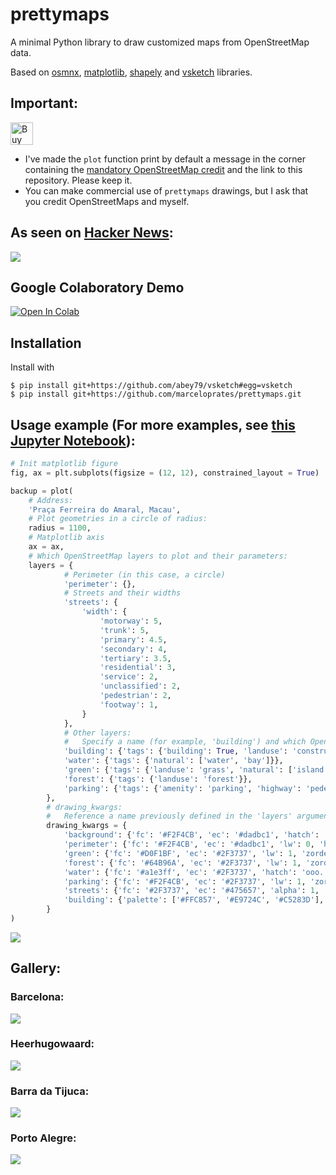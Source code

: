# prettymaps

A minimal Python library to draw customized maps from OpenStreetMap data.

Based on [osmnx](https://github.com/gboeing/osmnx), [matplotlib](https://matplotlib.org/), [shapely](https://shapely.readthedocs.io/en/stable/index.html) and [vsketch](https://github.com/abey79/vsketch) libraries.

## Important:

<a href='https://ko-fi.com/marceloprates_' target='_blank'><img height='36' style='border:0px;height:36px;' src='https://cdn.ko-fi.com/cdn/kofi1.png?v=3' border='0' alt='Buy Me a Coffee at ko-fi.com' /></a>

- I've made the `plot` function print by default a message in the corner containing the [mandatory OpenStreetMap credit](https://www.openstreetmap.org/copyright) and the link to this repository. Please keep it.
- You can make commercial use of `prettymaps` drawings, but I ask that you credit OpenStreetMaps and myself.

## As seen on [Hacker News](https://web.archive.org/web/20210825160918/https://news.ycombinator.com/news):
![](prints/hackernews-prettymaps.png)

## Google Colaboratory Demo

[![Open In Colab](https://colab.research.google.com/assets/colab-badge.svg)](https://colab.research.google.com/github/marceloprates/prettymaps/blob/master/notebooks/examples.ipynb)

## Installation

Install with

```
$ pip install git+https://github.com/abey79/vsketch#egg=vsketch
$ pip install git+https://github.com/marceloprates/prettymaps.git
```

## Usage example (For more examples, see [this Jupyter Notebook](https://github.com/marceloprates/prettymaps/blob/main/notebooks/examples.ipynb)):

```python
# Init matplotlib figure
fig, ax = plt.subplots(figsize = (12, 12), constrained_layout = True)

backup = plot(
    # Address:
    'Praça Ferreira do Amaral, Macau',
    # Plot geometries in a circle of radius:
    radius = 1100,
    # Matplotlib axis
    ax = ax,
    # Which OpenStreetMap layers to plot and their parameters:
    layers = {
            # Perimeter (in this case, a circle)
            'perimeter': {},
            # Streets and their widths
            'streets': {
                'width': {
                    'motorway': 5,
                    'trunk': 5,
                    'primary': 4.5,
                    'secondary': 4,
                    'tertiary': 3.5,
                    'residential': 3,
                    'service': 2,
                    'unclassified': 2,
                    'pedestrian': 2,
                    'footway': 1,
                }
            },
            # Other layers:
            #   Specify a name (for example, 'building') and which OpenStreetMap tags to fetch
            'building': {'tags': {'building': True, 'landuse': 'construction'}, 'union': False},
            'water': {'tags': {'natural': ['water', 'bay']}},
            'green': {'tags': {'landuse': 'grass', 'natural': ['island', 'wood'], 'leisure': 'park'}},
            'forest': {'tags': {'landuse': 'forest'}},
            'parking': {'tags': {'amenity': 'parking', 'highway': 'pedestrian', 'man_made': 'pier'}}
        },
        # drawing_kwargs:
        #   Reference a name previously defined in the 'layers' argument and specify matplotlib parameters to draw it
        drawing_kwargs = {
            'background': {'fc': '#F2F4CB', 'ec': '#dadbc1', 'hatch': 'ooo...', 'zorder': -1},
            'perimeter': {'fc': '#F2F4CB', 'ec': '#dadbc1', 'lw': 0, 'hatch': 'ooo...',  'zorder': 0},
            'green': {'fc': '#D0F1BF', 'ec': '#2F3737', 'lw': 1, 'zorder': 1},
            'forest': {'fc': '#64B96A', 'ec': '#2F3737', 'lw': 1, 'zorder': 1},
            'water': {'fc': '#a1e3ff', 'ec': '#2F3737', 'hatch': 'ooo...', 'hatch_c': '#85c9e6', 'lw': 1, 'zorder': 2},
            'parking': {'fc': '#F2F4CB', 'ec': '#2F3737', 'lw': 1, 'zorder': 3},
            'streets': {'fc': '#2F3737', 'ec': '#475657', 'alpha': 1, 'lw': 0, 'zorder': 3},
            'building': {'palette': ['#FFC857', '#E9724C', '#C5283D'], 'ec': '#2F3737', 'lw': .5, 'zorder': 4},
        }
)
```

![](prints/macao.png)

## Gallery:

### Barcelona:
![](prints/barcelona.png)
### Heerhugowaard:
![](prints/heerhugowaard.png)
### Barra da Tijuca:
![](prints/tijuca.png)
### Porto Alegre:
![](prints/bomfim-farroupilha-cidadebaixa.png)
